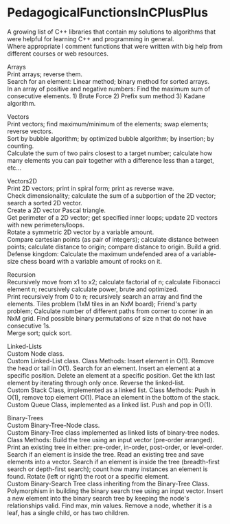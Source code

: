 # PedagogicalFunctionsInCPlusPlus  
A growing list of C++ libraries that contain my solutions to algorithms that were helpful for learning C++ and programming in general.  
Where appropriate I comment functions that were written with big help from different courses or web resources.  

Arrays  
Print arrays; reverse them.  
Search for an element: Linear method; binary method for sorted arrays.  
In an array of positive and negative numbers: Find the maximum sum of consecutive elements. 1) Brute Force 2) Prefix sum method 3) Kadane algorithm.  

Vectors  
Print vectors; find maximum/minimum of the elements; swap elements; reverse vectors.  
Sort by bubble algorithm; by optimized bubble algorithm; by insertion; by counting.  
Calculate the sum of two pairs closest to a target number; calculate how many elements you can pair together with a difference less than a target, etc... 

Vectors2D  
Print 2D vectors; print in spiral form; print as reverse wave.  
Check dimensionality; calculate the sum of a subportion of the 2D vector; search a sorted 2D vector.  
Create a 2D vector Pascal triangle.  
Get perimeter of a 2D vector; get specified inner loops; update 2D vectors with new perimeters/loops.  
Rotate a symmetric 2D vector by a variable amount.   
Compare cartesian points (as pair of integers); calculate distance between points; calculate distance to origin; compare distance to origin. Build a grid.  
Defense kingdom: Calculate the maximum undefended area of a variable-size chess board with a variable amount of rooks on it. 

Recursion  
Recursively move from x1 to x2; calculate factorial of n; calculate Fibonacci element n; recursively calculate power, brute and optimized.    
Print recursively from 0 to n; recursively search an array and find the elements.
Tiles problem (1xM tiles in an NxM board); Friend's party problem; Calculate number of different paths from corner to corner in an NxM grid.
Find possible binary permutations of size n that do not have consecutive 1s.  
Merge sort; quick sort.

Linked-Lists  
Custom Node class.  
Custom Linked-List class. Class Methods: Insert element in O(1). Remove the head or tail in O(1). Search for an element. Insert an element at a specific position. Delete an element at a specific position. Get the kth last element by iterating through only once. Reverse the linked-list.  
Custom Stack Class, implemented as a linked list. Class Methods: Push in O(1), remove top element O(1). Place an element in the bottom of the stack.  
Custom Queue Class, implemented as a linked list. Push and pop in O(1). 

Binary-Trees  
Custom Binary-Tree-Node class.  
Custom Binary-Tree class implemented as linked lists of binary-tree nodes. Class Methods: Build the tree using an input vector (pre-order arranged). Print an existing tree in either: pre-order, in-order, post-order, or level-order. Search if an element is inside the tree. Read an existing tree and save elements into a vector. Search if an element is inside the tree (breadth-first search or depth-first search); count how many instances an element is found. Rotate (left or right) the root or a specific element.  
Custom Binary-Search Tree class inheriting from the Binary-Tree Class. Polymorphism in building the binary search tree using an input vector. Insert a new element into the binary search tree by keeping the node's relationships valid. Find max, min values. Remove a node, whether it is a leaf, has a single child, or has two children. 
